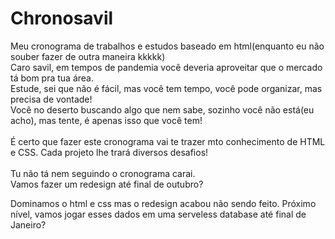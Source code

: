 # Chronosavil
Meu cronograma de trabalhos e estudos baseado em html(enquanto eu não souber fazer de outra maneira kkkkk)<br>
Caro savil, em tempos de pandemia você deveria aproveitar que o mercado tá bom pra tua área.<br>
Estude, sei que não é fácil, mas você tem tempo, você pode organizar, mas precisa de vontade!<br>
Você no deserto buscando algo que nem sabe, sozinho você não está(eu acho), mas tente, é apenas isso que você tem!<br>
<br>
É certo que fazer este cronograma vai te trazer mto conhecimento de HTML e CSS. Cada projeto lhe trará diversos desafios!<br>
<br>
Tu não tá nem seguindo o cronograma carai.<br>
Vamos fazer um redesign até final de outubro?

Dominamos o html e css mas o redesign acabou não sendo feito. Próximo nível, vamos jogar esses dados em uma serveless database até final de Janeiro?
